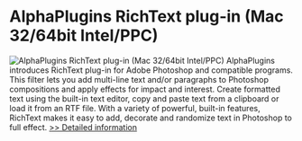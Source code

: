 # AlphaPlugins RichText plug-in (Mac 32/64bit Intel/PPC)
![AlphaPlugins RichText plug-in (Mac 32/64bit Intel/PPC)](https://mycommerce.akamaized.net/api/pimages/P300693660/BIG/300693660.JPG)
AlphaPlugins introduces RichText plug-in for Adobe Photoshop and compatible programs. This filter lets you add multi-line text and/or paragraphs to Photoshop compositions and apply effects for impact and interest. Create formatted text using the built-in text editor, copy and paste text from a clipboard or load it from an RTF file. With a variety of powerful, built-in features, RichText makes it easy to add, decorate and randomize text in Photoshop to full effect.
[>> Detailed information](https://secure.shareit.com/shareit/product.html?productid=300693660&affiliateid=200057808)